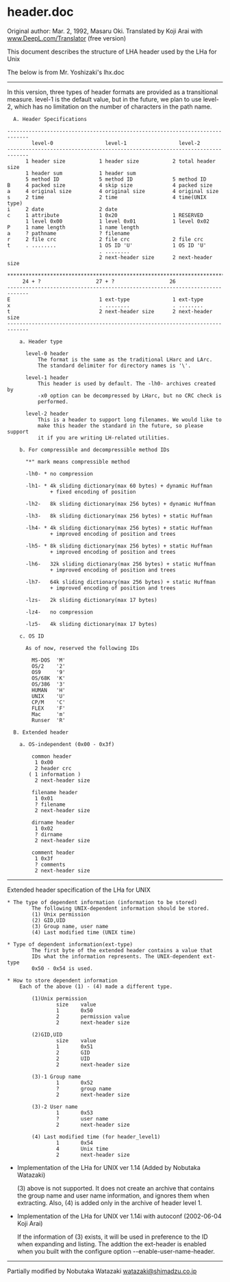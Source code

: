 # header.doc

Original author: Mar. 2, 1992, Masaru Oki.
Translated by Koji Arai with www.DeepL.com/Translator (free version)

This document describes the structure of LHA header used by the LHa for Unix

The below is from Mr. Yoshizaki's lhx.doc

----------------------------------------------------------------

In this version, three types of header formats are provided as a transitional measure. level-1 is the default
value, but in the future, we plan to use level-2, which has no limitation on the number of characters in the
path name.

```
  A. Header Specifications

-----------------------------------------------------------------------------
        level-0                 level-1                 level-2
-----------------------------------------------------------------------------
      1 header size           1 header size           2 total header size
      1 header sum            1 header sum
      5 method ID             5 method ID             5 method ID
B     4 packed size           4 skip size             4 packed size
a     4 original size         4 original size         4 original size
s     2 time                  2 time                  4 time(UNIX type)
i     2 date                  2 date
c     1 attribute             1 0x20                  1 RESERVED
      1 level 0x00            1 level 0x01            1 level 0x02
P     1 name length           1 name length
a     ? pathname              ? filename
r     2 file crc              2 file crc              2 file crc
t     . ........              1 OS ID 'U'             1 OS ID 'U'
                              . ........
                              2 next-header size      2 next-header size
    *************************************************************************
     24 + ?                  27 + ?                  26
-----------------------------------------------------------------------------
E                             1 ext-type              1 ext-type
x                             . ........              . ........
t                             2 next-header size      2 next-header size
-----------------------------------------------------------------------------

    a. Header type

      level-0 header
          The format is the same as the traditional LHarc and LArc.
          The standard delimiter for directory names is '\'.

      level-1 header
          This header is used by default. The -lh0- archives created by
          -x0 option can be decompressed by LHarc, but no CRC check is
          performed.

      level-2 header
          This is a header to support long filenames. We would like to
          make this header the standard in the future, so please support
          it if you are writing LH-related utilities.

    b. For compressible and decompressible method IDs

      "*" mark means compressible method

      -lh0- * no compression

      -lh1- * 4k sliding dictionary(max 60 bytes) + dynamic Huffman
              + fixed encoding of position

      -lh2-   8k sliding dictionary(max 256 bytes) + dynamic Huffman

      -lh3-   8k sliding dictionary(max 256 bytes) + static Huffman

      -lh4- * 4k sliding dictionary(max 256 bytes) + static Huffman
              + improved encoding of position and trees

      -lh5- * 8k sliding dictionary(max 256 bytes) + static Huffman
              + improved encoding of position and trees

      -lh6-   32k sliding dictionary(max 256 bytes) + static Huffman
              + improved encoding of position and trees

      -lh7-   64k sliding dictionary(max 256 bytes) + static Huffman
              + improved encoding of position and trees

      -lzs-   2k sliding dictionary(max 17 bytes)

      -lz4-   no compression

      -lz5-   4k sliding dictionary(max 17 bytes)

    c. OS ID

      As of now, reserved the following IDs

        MS-DOS  'M'
        OS/2    '2'
        OS9     '9'
        OS/68K  'K'
        OS/386  '3'
        HUMAN   'H'
        UNIX    'U'
        CP/M    'C'
        FLEX    'F'
        Mac     'm'
        Runser  'R'

  B. Extended header

    a. OS-independent (0x00 - 0x3f)

        common header
         1 0x00
         2 header crc
       ( 1 information )
         2 next-header size

        filename header
         1 0x01
         ? filename
         2 next-header size

        dirname header
         1 0x02
         ? dirname
         2 next-header size

        comment header
         1 0x3f
         ? comments
         2 next-header size
```
----------------------------------------------------------------

Extended header specification of the LHa for UNIX

```
* The type of dependent information (information to be stored)
        The following UNIX-dependent information should be stored.
        (1) Unix permission
        (2) GID,UID
        (3) Group name, user name
        (4) Last modified time (UNIX time)

* Type of dependent information(ext-type)
        The first byte of the extended header contains a value that
        IDs what the information represents. The UNIX-dependent ext-type
        0x50 - 0x54 is used.

* How to store dependent information
    Each of the above (1) - (4) made a different type.

        (1)Unix permission
                size    value
                1       0x50
                2       permission value
                2       next-header size

        (2)GID,UID
                size    value
                1       0x51
                2       GID
                2       UID
                2       next-header size

        (3)-1 Group name
                1       0x52
                ?       group name
                2       next-header size

        (3)-2 User name
                1       0x53
                ?       user name
                2       next-header size

        (4) Last modified time (for header_level1)
                1       0x54
                4       Unix time
                2       next-header size
```

* Implementation of the LHa for UNIX ver 1.14 (Added by Nobutaka Watazaki)

  (3) above is not supported.
  It does not create an archive that contains the group name and user
  name information, and ignores them when extracting.
  Also, (4) is added only in the archive of header level 1.

* Implementation of the LHa for UNIX ver 1.14i with autoconf (2002-06-04 Koji Arai)

  If the information of (3) exists, it will be used in preference
  to the ID when expanding and listing.
  The addtion the ext-header is enabled when you built with the configure
  option --enable-user-name-header.

----------------------------------------------------------------

Partially modified by Nobutaka Watazaki
watazaki@shimadzu.co.jp
